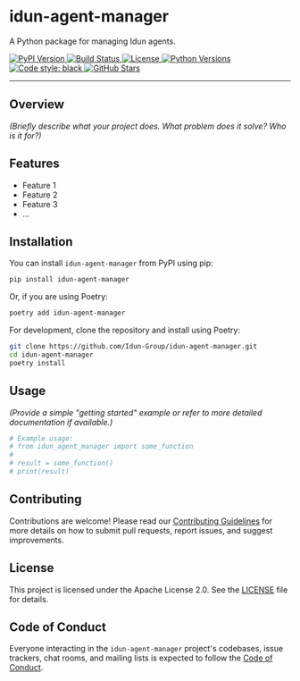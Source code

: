 # idun-agent-manager

A Python package for managing Idun agents.

<!-- Badges -->
<p align="left">
  <!-- PyPI Version -->
  <a href="https://pypi.org/project/idun-agent-manager/">
    <img src="https://img.shields.io/pypi/v/idun-agent-manager.svg" alt="PyPI Version">
  </a>
  <!-- Build Status -->
  <a href="https://github.com/idun-group/idun-agent-manager/actions/workflows/ci.yml">
    <img src="https://github.com/idun-group/idun-agent-manager/actions/workflows/ci.yml/badge.svg" alt="Build Status">
  </a>
  <!-- License -->
  <a href="LICENSE">
    <img src="https://img.shields.io/badge/License-Apache%202.0-blue.svg" alt="License">
  </a>
  <!-- Python Versions -->
  <a href="https://pypi.org/project/idun-agent-manager/">
    <img src="https://img.shields.io/pypi/pyversions/idun-agent-manager.svg" alt="Python Versions">
  </a>
  <!-- Code style: black -->
  <a href="https://github.com/psf/black">
    <img src="https://img.shields.io/badge/code%20style-black-000000.svg" alt="Code style: black">
  </a>
  <!-- Test Coverage (Placeholder) -->
  <!-- <a href="[LINK_TO_COVERAGE_REPORT]">
    <img src="https://img.shields.io/badge/coverage-100%25-brightgreen.svg" alt="Test Coverage">
  </a> -->
  <!-- GitHub Stars -->
  <a href="https://github.com/Idun-Group/idun-agent-manager/stargazers">
    <img src="https://img.shields.io/github/stars/Idun-Group/idun-agent-manager.svg?style=social&label=Star&maxAge=2592000" alt="GitHub Stars">
  </a>
</p>

---

## Overview

*(Briefly describe what your project does. What problem does it solve? Who is it for?)*

## Features

*   Feature 1
*   Feature 2
*   Feature 3
*   ...

## Installation

You can install `idun-agent-manager` from PyPI using pip:

```bash
pip install idun-agent-manager
```

Or, if you are using Poetry:

```bash
poetry add idun-agent-manager
```

For development, clone the repository and install using Poetry:

```bash
git clone https://github.com/Idun-Group/idun-agent-manager.git
cd idun-agent-manager
poetry install
```

## Usage

*(Provide a simple "getting started" example or refer to more detailed documentation if available.)*

```python
# Example usage:
# from idun_agent_manager import some_function
#
# result = some_function()
# print(result)
```

## Contributing

Contributions are welcome! Please read our [Contributing Guidelines](CONTRIBUTING.md) for more details on how to submit pull requests, report issues, and suggest improvements.

## License

This project is licensed under the Apache License 2.0. See the [LICENSE](LICENSE) file for details.

## Code of Conduct

Everyone interacting in the `idun-agent-manager` project's codebases, issue trackers, chat rooms, and mailing lists is expected to follow the [Code of Conduct](CODE_OF_CONDUCT.md).
